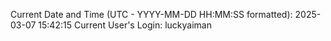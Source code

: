 Current Date and Time (UTC - YYYY-MM-DD HH:MM:SS formatted): 2025-03-07 15:42:15
Current User's Login: luckyaiman
